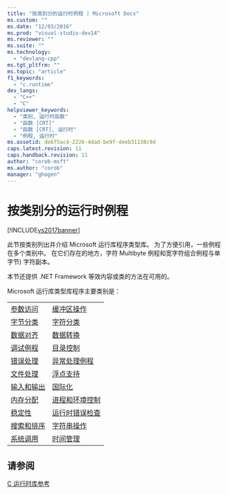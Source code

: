 ```yaml
---
title: "按类别分的运行时例程 | Microsoft Docs"
ms.custom: ""
ms.date: "12/03/2016"
ms.prod: "visual-studio-dev14"
ms.reviewer: ""
ms.suite: ""
ms.technology: 
  - "devlang-cpp"
ms.tgt_pltfrm: ""
ms.topic: "article"
f1_keywords: 
  - "c.runtime"
dev_langs: 
  - "C++"
  - "C"
helpviewer_keywords: 
  - "类别, 运行时函数"
  - "函数 [CRT]"
  - "函数 [CRT], 运行时"
  - "例程, 运行时"
ms.assetid: de6f5ac4-2226-4dad-be9f-deeb31138c9d
caps.latest.revision: 11
caps.handback.revision: 11
author: "corob-msft"
ms.author: "corob"
manager: "ghogen"
---
```

# 按类别分的运行时例程
[!INCLUDE[vs2017banner](../assembler/inline/includes/vs2017banner.md)]

此节按类别列出并介绍 Microsoft 运行库程序类型库。  为了方便引用，一些例程在多个类别中。  在它们存在的地方，字符 Multibyte 例程和宽字符组合例程与单字节\) 字符副本。  
  
 本节还提供 .NET Framework 等效内容或类的方法在可用的。  
  
 Microsoft 运行库类型库程序主要类别是：  
  
|||  
|-|-|  
|[参数访问](../c-runtime-library/argument-access.md)|[缓冲区操作](../c-runtime-library/buffer-manipulation.md)|  
|[字节分类](../c-runtime-library/byte-classification.md)|[字符分类](../c-runtime-library/character-classification.md)|  
|[数据对齐](../c-runtime-library/data-alignment.md)|[数据转换](../c-runtime-library/data-conversion.md)|  
|[调试例程](../c-runtime-library/debug-routines.md)|[目录控制](../c-runtime-library/directory-control.md)|  
|[错误处理](../c-runtime-library/error-handling-crt.md)|[异常处理例程](../c-runtime-library/exception-handling-routines.md)|  
|[文件处理](../c-runtime-library/file-handling.md)|[浮点支持](../c-runtime-library/floating-point-support.md)|  
|[输入和输出](../c-runtime-library/input-and-output.md)|[国际化](../c-runtime-library/internationalization.md)|  
|[内存分配](../c-runtime-library/memory-allocation.md)|[进程和环境控制](../c-runtime-library/process-and-environment-control.md)|  
|[稳定性](../c-runtime-library/robustness.md)|[运行时错误检查](../c-runtime-library/run-time-error-checking.md)|  
|[搜索和排序](../c-runtime-library/searching-and-sorting.md)|[字符串操作](../c-runtime-library/string-manipulation-crt.md)|  
|[系统调用](../c-runtime-library/system-calls.md)|[时间管理](../c-runtime-library/time-management.md)|  
  
## 请参阅  
 [C 运行时库参考](../c-runtime-library/c-run-time-library-reference.md)